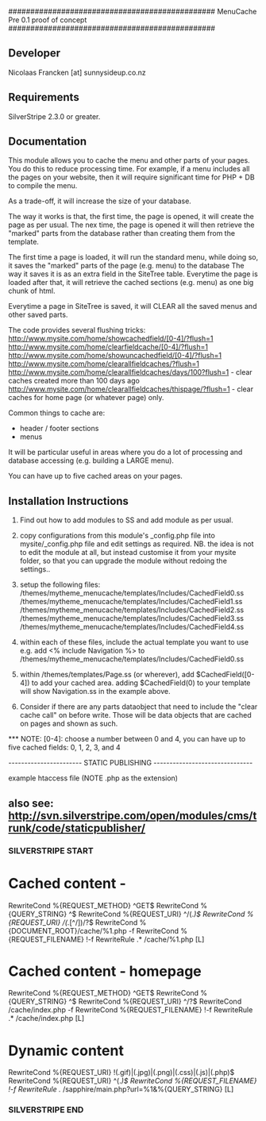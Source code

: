 ###############################################
MenuCache
Pre 0.1 proof of concept
###############################################

Developer
-----------------------------------------------
Nicolaas Francken [at] sunnysideup.co.nz

Requirements
-----------------------------------------------
SilverStripe 2.3.0 or greater.

Documentation
-----------------------------------------------
This module allows you to cache the menu and other parts
of your pages. You do this to reduce processing time. For example,
if a menu includes all the pages on your website, then it will
require significant time for PHP + DB to compile the menu.

As a trade-off, it will increase the size of your database.

The way it works is that, the first time, the page is opened,
it will create the page as per usual.  The nex time, the page
is opened it will then retrieve the "marked" parts from the database
rather than creating them from the template.

The first time a page is loaded, it will run the standard menu,
while doing so, it saves the "marked" parts of the page (e.g. menu) to the database
The way it saves it is as an extra field in the SiteTree table.
Everytime the page is loaded after that, it will retrieve
the cached sections (e.g. menu) as one big chunk of html.

Everytime a page in SiteTree is saved, it will CLEAR all the
saved menus and other saved parts.

The code provides several flushing tricks:
http://www.mysite.com/home/showcachedfield/[0-4]/?flush=1
http://www.mysite.com/home/clearfieldcache/[0-4]/?flush=1
http://www.mysite.com/home/showuncachedfield/[0-4]/?flush=1
http://www.mysite.com/home/clearallfieldcaches/?flush=1
http://www.mysite.com/home/clearallfieldcaches/days/100?flush=1 - clear caches created more than 100 days ago
http://www.mysite.com/home/clearallfieldcaches/thispage/?flush=1 - clear caches for home page (or whatever page) only.

Common things to cache are:
* header / footer sections
* menus

It will be particular useful in areas where you do
a lot of processing and database accessing (e.g.
building a LARGE menu).

You can have up to five cached areas on your pages.

Installation Instructions
-----------------------------------------------
1. Find out how to add modules to SS and add module as per usual.

2. copy configurations from this module's _config.php file
into mysite/_config.php file and edit settings as required.
NB. the idea is not to edit the module at all, but instead customise
it from your mysite folder, so that you can upgrade the module without redoing the settings..

3. setup the following files:
/themes/mytheme_menucache/templates/Includes/CachedField0.ss
/themes/mytheme_menucache/templates/Includes/CachedField1.ss
/themes/mytheme_menucache/templates/Includes/CachedField2.ss
/themes/mytheme_menucache/templates/Includes/CachedField3.ss
/themes/mytheme_menucache/templates/Includes/CachedField4.ss

4. within each of these files, include the actual template you want to use
e.g. add <% include Navigation %> to
/themes/mytheme_menucache/templates/Includes/CachedField0.ss

5. within /themes/templates/Page.ss (or wherever), add
$CachedField([0-4]) to add your cached area.
adding $CachedField(0) to your template will show
Navigation.ss in the example above.

6. Consider if there are any parts dataobject that need to include
the "clear cache call" on before write. Those will be data objects
that are cached on pages and shown as such.

*** NOTE: [0-4]: choose a number between 0 and 4, you can have up to
five cached fields: 0, 1, 2, 3, and 4

----------------------- STATIC PUBLISHING -------------------------------

example htaccess file (NOTE .php as the extension)

also see: http://svn.silverstripe.com/open/modules/cms/trunk/code/staticpublisher/
-----------------------------------------------

### SILVERSTRIPE START ###
# Cached content -
RewriteCond %{REQUEST_METHOD} ^GET$
RewriteCond %{QUERY_STRING} ^$
RewriteCond %{REQUEST_URI} ^/(.*)$
RewriteCond %{REQUEST_URI} /(.*[^/])/?$
RewriteCond %{DOCUMENT_ROOT}/cache/%1.php -f
RewriteCond %{REQUEST_FILENAME} !-f
RewriteRule .* /cache/%1.php [L]

# Cached content - homepage
RewriteCond %{REQUEST_METHOD} ^GET$
RewriteCond %{QUERY_STRING} ^$
RewriteCond %{REQUEST_URI} ^/?$
RewriteCond /cache/index.php -f
RewriteCond %{REQUEST_FILENAME} !-f
RewriteRule .* /cache/index.php [L]

# Dynamic content
RewriteCond %{REQUEST_URI} !(\.gif)|(\.jpg)|(\.png)|(\.css)|(\.js)|(\.php)$
RewriteCond %{REQUEST_URI} ^(.*)$
RewriteCond %{REQUEST_FILENAME} !-f
RewriteRule .* /sapphire/main.php?url=%1&%{QUERY_STRING} [L]
### SILVERSTRIPE END ###
